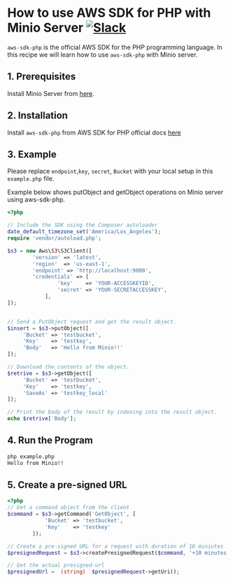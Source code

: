 # How to use AWS SDK for PHP with Minio Server [![Slack](https://slack.minio.io/slack?type=svg)](https://slack.minio.io)

`aws-sdk-php` is the official AWS SDK for the PHP programming language. In this recipe we will learn how to use `aws-sdk-php` with Minio server.

## 1. Prerequisites

Install Minio Server from [here](http://docs.minio.io/docs/minio).

## 2. Installation

Install `aws-sdk-php` from AWS SDK for PHP official docs [here](https://docs.aws.amazon.com/aws-sdk-php/v3/guide/getting-started/installation.html)

## 3. Example

Please replace ``endpoint``,``key``, ``secret``, ``Bucket`` with your local setup in this ``example.php`` file.

Example below shows putObject and getObject operations on Minio server using aws-sdk-php.

```php
<?php

// Include the SDK using the Composer autoloader
date_default_timezone_set('America/Los_Angeles');
require 'vendor/autoload.php';

$s3 = new Aws\S3\S3Client([
        'version' => 'latest',
        'region'  => 'us-east-1',
        'endpoint' => 'http://localhost:9000',
        'credentials' => [
                'key'    => 'YOUR-ACCESSKEYID',
                'secret' => 'YOUR-SECRETACCESSKEY',
            ],
]);


// Send a PutObject request and get the result object.
$insert = $s3->putObject([
     'Bucket' => 'testbucket',
     'Key'    => 'testkey',
     'Body'   => 'Hello from Minio!!'
]);

// Download the contents of the object.
$retrive = $s3->getObject([
     'Bucket' => 'testbucket',
     'Key'    => 'testkey',
     'SaveAs' => 'testkey_local'
]);

// Print the body of the result by indexing into the result object.
echo $retrive['Body'];
```

## 4. Run the Program

```sh
php example.php
Hello from Minio!!
```

## 5.  Create a pre-signed URL

```php
<?php
// Get a command object from the client
$command = $s3->getCommand('GetObject', [
            'Bucket' => 'testbucket',
            'Key'    => 'testkey'
        ]);

// Create a pre-signed URL for a request with duration of 10 miniutes
$presignedRequest = $s3->createPresignedRequest($command, '+10 minutes');

// Get the actual presigned-url
$presignedUrl =  (string)  $presignedRequest->getUri();
```
